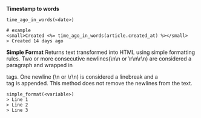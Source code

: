 **Timestamp to words**
```
time_ago_in_words(<date>)

# example
<small>Created <%= time_ago_in_words(article.created_at) %></small>
> Created 14 days ago
```

**Simple Format**
Returns text transformed into HTML using simple formatting rules. Two or more consecutive newlines(\n\n or \r\n\r\n) are considered a paragraph and wrapped in <p> tags. One newline (\n or \r\n) is considered a linebreak and a <br /> tag is appended. This method does not remove the newlines from the text.
```
simple_format(<variable>)
> Line 1
> Line 2
> Line 3
```
